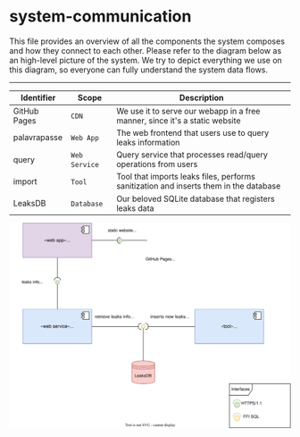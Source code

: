 # system-communication

This file provides an overview of all the components the system composes and how they connect to each other. Please refer to the diagram below as an high-level picture of the system. We try to depict everything we use on this diagram, so everyone can fully understand the system data flows.

---

|Identifier|Scope|Description|
|----------|-----|-----------|
|GitHub Pages|`CDN`|We use it to serve our webapp in a free manner, since it's a static website|
|palavrapasse|`Web App`|The web frontend that users use to query leaks information|
|query|`Web Service`|Query service that processes read/query operations from users|
|import|`Tool`|Tool that imports leaks files, performs sanitization and inserts them in the database|
|LeaksDB|`Database`|Our beloved SQLite database that registers leaks data|

![system communication as UML component diagram](src/003-system-communication.drawio.svg)